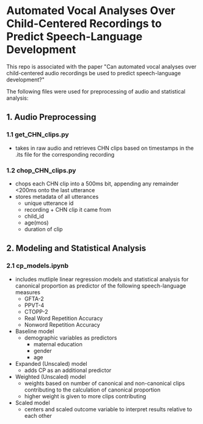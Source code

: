 # Automated Vocal Analyses Over Child-Centered Recordings to Predict Speech-Language Development

This repo is associated with the paper "Can automated vocal analyses over child-centered audio recordings be used to predict speech-language development?"

The following files were used for preprocessing of audio and statistical analysis: 

## 1. Audio Preprocessing 
### 1.1 get_CHN_clips.py
- takes in raw audio and retrieves CHN clips based on timestamps in the .its file for the corresponding recording

### 1.2 chop_CHN_clips.py
- chops each CHN clip into a 500ms bit, appending any remainder <200ms onto the last utterance
- stores metadata of all utterances
    - unique utterance id
    - recording + CHN clip it came from
    - child_id
    - age(mos)
    - duration of clip

## 2. Modeling and Statistical Analysis
### 2.1 cp_models.ipynb
- includes mutliple linear regression models and statistical analysis for canonical proportion as predictor of the following speech-language measures
    - GFTA-2
    - PPVT-4
    - CTOPP-2
    - Real Word Repetition Accuracy
    - Nonword Repetition Accuracy
- Baseline model
    - demographic variables as predictors
        - maternal education
        - gender
        - age
- Expanded (Unscaled) model
    - adds CP as an additional predictor
- Weighted (Unscaled) model
    - weights based on number of canonical and non-canonical clips contributing to the calculation of canonical proportion
    - higher weight is given to more clips contributing
- Scaled model
    - centers and scaled outcome variable to interpret results relative to each other

